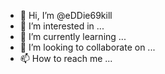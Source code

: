 - 👋 Hi, I’m @eDDie69kill
- 👀 I’m interested in ...
- 🌱 I’m currently learning ...
- 💞️ I’m looking to collaborate on ...
- 📫 How to reach me ...

<!---
eDDie69kill/eDDie69kill is a ✨ special ✨ repository because its `README.md` (this file) appears on your GitHub profile.
You can click the Preview link to take a look at your changes.
--->
